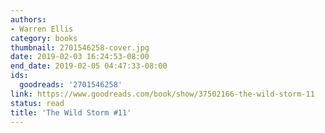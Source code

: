 ```yaml
---
authors:
- Warren Ellis
category: books
thumbnail: 2701546258-cover.jpg
date: 2019-02-03 16:24:53-08:00
end_date: 2019-02-05 04:47:33-08:00
ids:
  goodreads: '2701546258'
link: https://www.goodreads.com/book/show/37502166-the-wild-storm-11
status: read
title: 'The Wild Storm #11'
---
```

